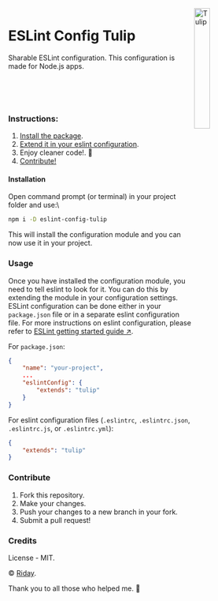 <img src='https://i.imgur.com/BNCvB3W.png' align='right' width='25%' alt='Tulip'>

# ESLint Config Tulip
Sharable ESLint configuration.
This configuration is made for Node.js apps.

<br>
<br>
<br>

### Instructions:
1. [Install the package](#installation).
2. [Extend it in your eslint configuration](#usage).
3. Enjoy cleaner code!. 🎉
4. [Contribute!](#contribute)

#### Installation
Open command prompt (or terminal) in your project folder and use:\
```bash
npm i -D eslint-config-tulip
```
This will install the configuration module and you can now use it in your project.

### Usage
Once you have installed the configuration module, you need to tell eslint to look for it.
You can do this by extending the module in your configuration settings.
ESLint configuration can be done either in your `package.json` file or in a separate eslint configuration file.
For more instructions on eslint configuration, please refer to
[ESLint getting started guide ↗](https://eslint.org/docs/user-guide/getting-started).

For `package.json`:
```json
{
    "name": "your-project",
    ...
    "eslintConfig": {
        "extends": "tulip"
    }
}
```

For eslint configuration files (`.eslintrc`, `.eslintrc.json`, `.eslintrc.js`, or `.eslintrc.yml`):
```json
{
    "extends": "tulip"
}
```

### Contribute
1. Fork this repository.
2. Make your changes.
3. Push your changes to a new branch in your fork.
4. Submit a pull request!

### Credits
License - MIT.

&copy; [Riday](https://github.com/ridays2001 "My GitHub Profile ↗").

Thank you to all those who helped me. 💙
